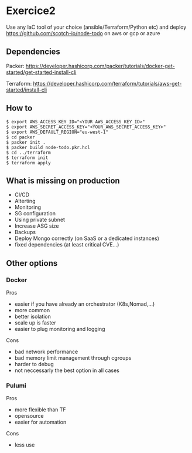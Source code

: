 # Exercice2

Use any IaC tool of your choice (ansible/Terraform/Python etc) and deploy https://github.com/scotch-io/node-todo on aws or gcp or azure

## Dependencies

Packer:
https://developer.hashicorp.com/packer/tutorials/docker-get-started/get-started-install-cli

Terraform:
https://developer.hashicorp.com/terraform/tutorials/aws-get-started/install-cli

## How to

```
$ export AWS_ACCESS_KEY_ID="<YOUR_AWS_ACCESS_KEY_ID>"
$ export AWS_SECRET_ACCESS_KEY="<YOUR_AWS_SECRET_ACCESS_KEY>"
$ export AWS_DEFAULT_REGION="eu-west-1"
$ cd packer
$ packer init .
$ packer build node-todo.pkr.hcl
$ cd ../terraform
$ terraform init
$ terraform apply
```

## What is missing on production

 * CI/CD
 * Alterting
 * Monitoring
 * SG configuration
 * Using private subnet
 * Increase ASG size
 * Backups
 * Deploy Mongo correctly (on SaaS or a dedicated instances)
 * fixed dependencies (at least critical CVE...)

## Other options

### Docker

Pros

 * easier if you have already an orchestrator (K8s,Nomad,...)
 * more common
 * better isolation
 * scale up is faster
 * easier to plug monitoring and logging
 
Cons

 * bad network performance
 * bad memory limit management through cgroups
 * harder to debug
 * not neccessarly the best option in all cases

### Pulumi

Pros

 * more flexible than TF
 * opensource
 * easier for automation

Cons

 * less use

